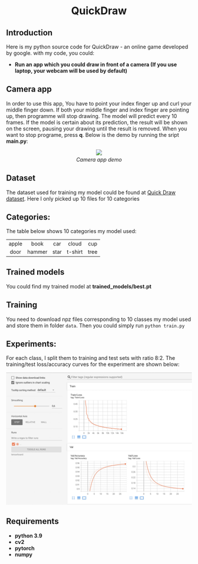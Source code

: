 <p align="center">
 <h1 align="center">QuickDraw</h1>
</p>

## Introduction

Here is my python source code for QuickDraw - an online game developed by google. with my code, you could: 
* **Run an app which you could draw in front of a camera (If you use laptop, your webcam will be used by default)**

## Camera app
In order to use this app, You have to point your index finger up and curl your middle finger down. If both your middle finger and index finger are pointing up, then programme will stop drawing.
The model will predict every 10 frames. If the model is certain about its prediction, the result will be shown on the screen, pausing your drawing until the result is removed.
When you want to stop programe, press **q**.
Below is the demo by running the sript **main.py**:
<p align="center">
  <img src="demo/Camera_app_demo.gif" width=600><br/>
  <i>Camera app demo</i>
</p>

## Dataset
The dataset used for training my model could be found at [Quick Draw dataset](https://console.cloud.google.com/storage/browser/quickdraw_dataset/sketchrnn). Here I only picked up 10 files for 10 categories

## Categories:
The table below shows 10 categories my model used:

|           |             |             |             |             |    
|:---------:|:-----------:|:-----------:|:-----------:|:-----------:|
|   apple   |   book      |   car       |   cloud     |  cup        |
|   door    |    hammer   |   star      | t-shirt     | tree        |

## Trained models

You could find my trained model at **trained_models/best.pt**

## Training

You need to download npz files corresponding to 10 classes my model used and store them in folder `data`. Then you could simply run `python train.py`

## Experiments:

For each class, I split them to training and test sets with ratio 8:2. The training/test loss/accuracy curves for the experiment are shown below:

<img src="demo/Train_results.jpg" width="800"> 

## Requirements
* **python 3.9**
* **cv2**
* **pytorch** 
* **numpy**
